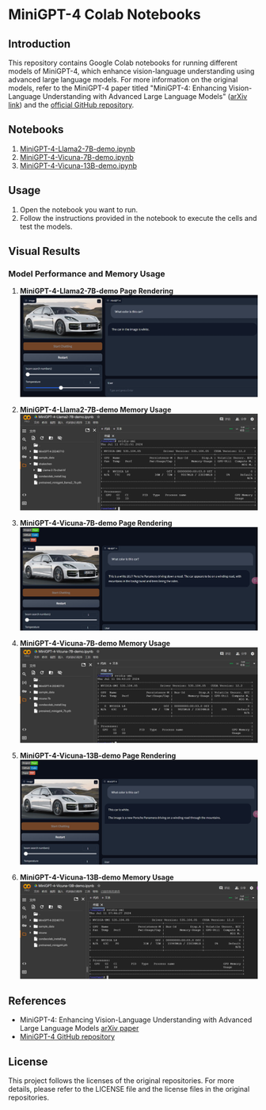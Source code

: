 # MiniGPT-4 Colab Notebooks

## Introduction

This repository contains Google Colab notebooks for running different models of MiniGPT-4, which enhance vision-language understanding using advanced large language models. For more information on the original models, refer to the MiniGPT-4 paper titled "MiniGPT-4: Enhancing Vision-Language Understanding with Advanced Large Language Models" ([arXiv link](https://arxiv.org/abs/2304.10592)) and the [official GitHub repository](https://github.com/Vision-CAIR/MiniGPT-4).


## Notebooks

1. [MiniGPT-4-Llama2-7B-demo.ipynb](MiniGPT-4-Llama2-7B-demo.ipynb)
2. [MiniGPT-4-Vicuna-7B-demo.ipynb](MiniGPT-4-Vicuna-7B-demo.ipynb)
3. [MiniGPT-4-Vicuna-13B-demo.ipynb](MiniGPT-4-Vicuna-13B-demo.ipynb)

## Usage

1. Open the notebook you want to run.
2. Follow the instructions provided in the notebook to execute the cells and test the models.

## Visual Results

### Model Performance and Memory Usage

1. **MiniGPT-4-Llama2-7B-demo Page Rendering**
    ![MiniGPT-4-Llama2-7B-demo Page Rendering](image/MiniGPT-4-Llama2-7B-demo.jpg)

2. **MiniGPT-4-Llama2-7B-demo Memory Usage**
    ![MiniGPT-4-Llama2-7B-demo Memory Usage](image/MiniGPT-4-Llama2-7B-demo-Memory.jpg)

3. **MiniGPT-4-Vicuna-7B-demo Page Rendering**
    ![MiniGPT-4-Vicuna-7B-demo Page Rendering](image/MiniGPT-4-Vicuna-7B-demo.jpg)

4. **MiniGPT-4-Vicuna-7B-demo Memory Usage**
    ![MiniGPT-4-Vicuna-7B-demo Memory Usage](image/MiniGPT-4-Vicuna-7B-demo-Memory.jpg)

5. **MiniGPT-4-Vicuna-13B-demo Page Rendering**
    ![MiniGPT-4-Vicuna-13B-demo Page Rendering](image/MiniGPT-4-Vicuna-13B-demo.jpg)

6. **MiniGPT-4-Vicuna-13B-demo Memory Usage**
    ![MiniGPT-4-Vicuna-13B-demo Memory Usage](image/MiniGPT-4-Vicuna-13B-demo-Memory.jpg)

## References

- MiniGPT-4: Enhancing Vision-Language Understanding with Advanced Large Language Models
  [arXiv paper](https://arxiv.org/abs/2304.10592)
- [MiniGPT-4 GitHub repository](https://github.com/Vision-CAIR/MiniGPT-4)

## License

This project follows the licenses of the original repositories. For more details, please refer to the LICENSE file and the license files in the original repositories.
